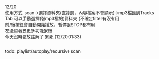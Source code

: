 #
12/20<br>
使用方式: scan->選擇資料夾(直接選，內容檔案不會顯示)->mp3檔匯到Tracks Tab
可以手動選擇(裝mp3檔的)資料夾 (不確定filter有沒有用<br>
前/後按鈕會自動開始播放，暫停跟STOP都有用<br>
左邊留著放更多功能按鈕<br>
今天沒時間放註解了 累死 (12/20 01:33)<br>
##
todo: playlist/autoplay/recursive scan
